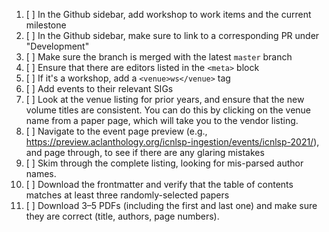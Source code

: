 1. [ ] In the Github sidebar, add workshop to work items and the current milestone
1. [ ] In the Github sidebar, make sure to link to a corresponding PR under "Development"
1. [ ] Make sure the branch is merged with the latest `master` branch
1. [ ] Ensure that there are editors listed in the `<meta>` block
1. [ ] If it's a workshop, add a `<venue>ws</venue>` tag
1. [ ] Add events to their relevant SIGs
1. [ ] Look at the venue listing for prior years, and ensure that the new volume titles are consistent. You can do this by clicking on the venue name from a paper page, which will take you to the vendor listing.
1. [ ] Navigate to the event page preview (e.g., https://preview.aclanthology.org/icnlsp-ingestion/events/icnlsp-2021/), and page through, to see if there are any glaring mistakes
1. [ ] Skim through the complete listing, looking for mis-parsed author names.
1. [ ] Download the frontmatter and verify that the table of contents matches at least three randomly-selected papers
1. [ ] Download 3–5 PDFs (including the first and last one) and make sure they are correct (title, authors, page numbers).
